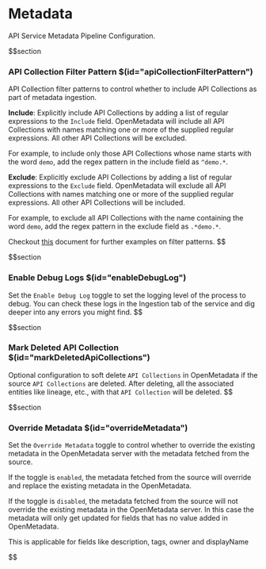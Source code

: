# Metadata

API Service Metadata Pipeline Configuration.

$$section
### API Collection Filter Pattern $(id="apiCollectionFilterPattern")

API Collection filter patterns to control whether to include API Collections as part of metadata ingestion.

**Include**: Explicitly include API Collections by adding a list of regular expressions to the `Include` field. OpenMetadata will include all API Collections with names matching one or more of the supplied regular expressions. All other API Collections will be excluded.

For example, to include only those API Collections whose name starts with the word `demo`, add the regex pattern in the include field as `^demo.*`.

**Exclude**: Explicitly exclude API Collections by adding a list of regular expressions to the `Exclude` field. OpenMetadata will exclude all API Collections with names matching one or more of the supplied regular expressions. All other API Collections will be included.

For example, to exclude all API Collections with the name containing the word `demo`, add the regex pattern in the exclude field as `.*demo.*`.

Checkout [this](https://docs.open-metadata.org/connectors/ingestion/workflows/metadata/filter-patterns/database#database-filter-pattern) document for further examples on filter patterns.
$$

$$section
### Enable Debug Logs $(id="enableDebugLog")

Set the `Enable Debug Log` toggle to set the logging level of the process to debug. You can check these logs in the Ingestion tab of the service and dig deeper into any errors you might find.
$$

$$section
### Mark Deleted API Collection $(id="markDeletedApiCollections")

Optional configuration to soft delete `API Collections` in OpenMetadata if the source `API Collections` are deleted. After deleting, all the associated entities like lineage, etc., with that `API Collection` will be deleted.
$$

$$section
### Override Metadata $(id="overrideMetadata")

Set the `Override Metadata` toggle to control whether to override the existing metadata in the OpenMetadata server with the metadata fetched from the source.

If the toggle is `enabled`, the metadata fetched from the source will override and replace the existing metadata in the OpenMetadata.

If the toggle is `disabled`, the metadata fetched from the source will not override the existing metadata in the OpenMetadata server. In this case the metadata will only get updated for fields that has no value added in OpenMetadata.

This is applicable for fields like description, tags, owner and displayName

$$
